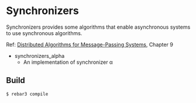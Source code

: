 Synchronizers
=============

Synchronizers provides some algorithms that enable asynchronous systems to use synchronous algorithms.

Ref: [Distributed Algorithms for Message-Passing Systems](http://www.springer.com/us/book/9783642381225), Chapter 9

- synchronizers_alpha
  - An implementation of synchronizer α

Build
-----

```
$ rebar3 compile
```
